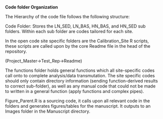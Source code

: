 **Code folder Organization**

The Hierarchy of the code file follows the following structure:

Code Folder: Stores the LN_SED, LN_BAS, HN_BAS, and HN_SED sub folders. Within each sub folder are codes tailored for each site. 

In the open code site specific folders are the Calibration_Site R scripts, these scripts are called upon by the core Readme file in the head of the repository. 

(Project_Master->Test_Rep->Readme)

The functions folder holds general functions which all site-specific codes call onto to complete analysis/data transmutation. The site specific codes should only contain directory information (sending function-derived results to correct sub-folder), as well as any manual code that could not be made to written in a general function (apply functions and complex pipes). 

Figure_Parent.R is a sourcing code, it calls upon all relevant code in the folders and generates figures/tables for the manuscript. It outputs to an Images folder in the Manuscript directory. 